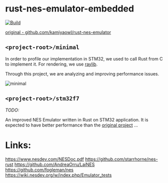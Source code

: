 # rust-nes-emulator-embedded

[![Build](https://github.com/kamiyaowl/rust-nes-emulator-embedded/workflows/Build/badge.svg)](https://github.com/kamiyaowl/rust-nes-emulator-embedded/actions?query=workflow%3ABuild)

[original - github.com/kamiyaowl/rust-nes-emulator](https://github.com/kamiyaowl/rust-nes-emulator)

## `<project-root>/minimal`

In order to profile our implementation in STM32, we used to call Rust from C to implement it.
For rendering, we use [raylib](https://github.com/raysan5/raylib).

Through this project, we are analyzing and improving performance issues.

![minimal](https://user-images.githubusercontent.com/4300987/98466687-7c000b00-2214-11eb-8031-6e986602f14f.png)

## `<project-root>/stm32f7`

*TODO:*

An improved NES Emulator written in Rust on STM32 application.
It is expected to have better performance than the [original project](https://github.com/kamiyaowl/rust-nes-emulator#embedded-for-stm32f769) ...



# Links:

https://www.nesdev.com/NESDoc.pdf
https://github.com/starrhorne/nes-rust
https://github.com/AndreaOrru/LaiNES
https://github.com/fogleman/nes
https://wiki.nesdev.org/w/index.php/Emulator_tests